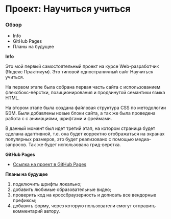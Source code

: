 # Проект: Научиться учиться

### Обзор
* Info
* GitHub Pages
* Планы на будущее

**Info**

Это мой первый самостоятельный проект на курсе Web-разработчик (Яндекс Практикум). Это типовой одностраничный сайт Научиться учиться.

На первом этапе была собрана первая часть сайта с использованием флексбокс-вёрстки, позиционирования и продвинутой семантики языка HTML.

На втором этапе была создана файловая структура CSS по методологии БЭМ. Были добавлены новые блоки сайта, а так же была проведена работа с с анимациями, шрифтами и фреймами.

В данный момент был идет третий этап, на котором страница будет сделана адаптивной, т.е. она будет корректно отображаться на экранах популярных размеров, это будет реализовано с помощью медиа-запросов. Так же будет использована грид-верстка.

**GitHub Pages**

* [Ссылка на проект в GitHub Pages](https://sattturday.github.io/how-to-learn/)

**Планы на будущее**

1. подключить шрифты локально;
2. добавить любимые образовательные видео;
3. проверить код на кроссбраузерность и дописать все вендорные префиксы;
4. добавить форму, через которую пользователи смогут отправить комментарий автору.
